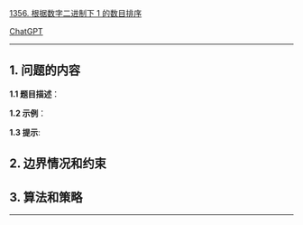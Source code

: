 [1356. 根据数字二进制下 1 的数目排序](https://leetcode.cn/problems/sort-integers-by-the-number-of-1-bits)

[ChatGPT](https://chat.openai.com/g/g-GsMNEr76r-c-master)

---

## 1. 问题的内容
**1.1 题目描述**：

**1.2 示例**：

**1.3 提示**:

## 2. 边界情况和约束


## 3. 算法和策略

---
